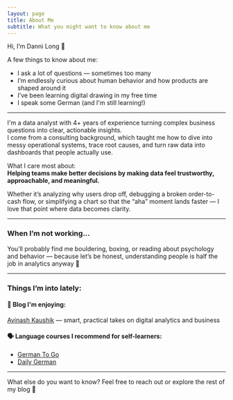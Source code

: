 ```yaml
---
layout: page  
title: About Me  
subtitle: What you might want to know about me  
---
```


Hi, I’m Danni Long 👋

A few things to know about me:

- I ask a lot of questions — sometimes too many  
- I’m endlessly curious about human behavior and how products are shaped around it  
- I’ve been learning digital drawing in my free time  
- I speak some German (and I'm still learning!)

---

I'm a data analyst with 4+ years of experience turning complex business questions into clear, actionable insights.  
I come from a consulting background, which taught me how to dive into messy operational systems, trace root causes, and turn raw data into dashboards that people actually use.

What I care most about:  
**Helping teams make better decisions by making data feel trustworthy, approachable, and meaningful.**

Whether it’s analyzing why users drop off, debugging a broken order-to-cash flow, or simplifying a chart so that the “aha” moment lands faster — I love that point where data becomes clarity.

---

### When I’m not working...
You’ll probably find me bouldering, boxing, or reading about psychology and behavior — because let’s be honest, understanding people is half the job in analytics anyway 🙂

---

### Things I’m into lately:

#### 🧠 Blog I'm enjoying:  
[Avinash Kaushik](https://www.kaushik.net/avinash/) — smart, practical takes on digital analytics and business

#### 🗣️ Language courses I recommend for self-learners:  
- [German To Go](https://germantogo.com/)  
- [Daily German](https://dailygerman.com/)

---

What else do you want to know?
Feel free to reach out or explore the rest of my blog 🌱
